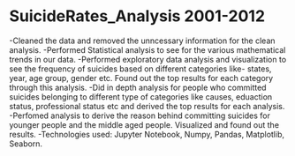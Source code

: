 # SuicideRates_Analysis 2001-2012
-Cleaned the data and removed the unncessary information for the clean analysis.
-Performed Statistical analysis to see for the various mathematical trends in our data.
-Performed exploratory data analysis and visualization to see the frequency of suicides based on different categories like- states, year, age group, gender etc. Found out
the top results for each category through this analysis.
-Did in depth analysis for people who committed suicides belonging to different type of categories like causes, eduaction status, professional status etc 
and derived the top results for each analysis.
-Perfomed analysis to derive the reason behind committing suicides for younger people and the middle aged people. Visualized and found out the results.
-Technologies used: Jupyter Notebook, Numpy, Pandas, Matplotlib, Seaborn.
